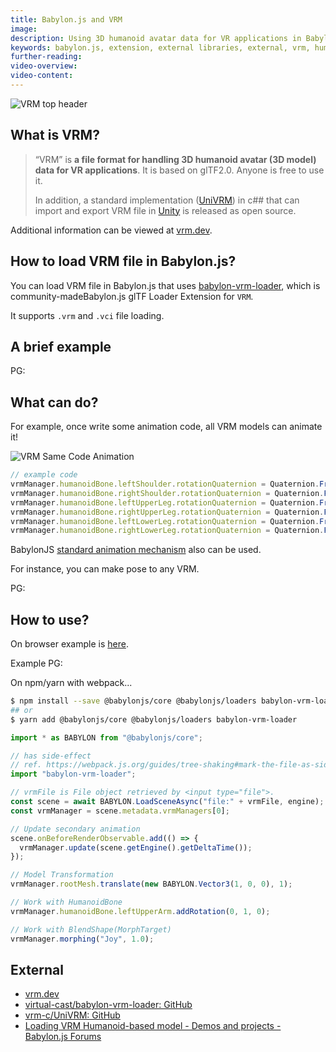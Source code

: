```yaml
---
title: Babylon.js and VRM
image:
description: Using 3D humanoid avatar data for VR applications in Babylon.js.
keywords: babylon.js, extension, external libraries, external, vrm, humanoid, vr
further-reading:
video-overview:
video-content:
---
```


![VRM top header](/img/resources/babylonjs_and_vrm/vrm_topheader.png)

## What is VRM?

> “VRM” is **a file format for handling 3D humanoid avatar (3D model) data for VR applications**. It is based on glTF2.0. Anyone is free to use it.
>
> In addition, a standard implementation ([UniVRM](https://github.com/vrm-c/UniVRM)) in c## that can import and export VRM file in [Unity](https://unity3d.com/) is released as open source.

Additional information can be viewed at [vrm.dev](https://vrm.dev/en/).

## How to load VRM file in Babylon.js?

You can load VRM file in Babylon.js that uses [babylon-vrm-loader](https://github.com/virtual-cast/babylon-vrm-loader), which is community-madeBabylon.js glTF Loader Extension for `VRM`.

It supports `.vrm` and `.vci` file loading.

## A brief example

PG: <Playground id="#K5W35Y" title="VRM" description="Example of loading a VRM file."/>

## What can do?

For example, once write some animation code, all VRM models can animate it!

![VRM Same Code Animation](/img/resources/babylonjs_and_vrm/vrm-samecode-animation.gif)

```javascript
// example code
vrmManager.humanoidBone.leftShoulder.rotationQuaternion = Quaternion.FromEulerAngles(Math.sin((Math.PI / 4) * (elapsedTime / 200)), 0, Math.PI / 3.5);
vrmManager.humanoidBone.rightShoulder.rotationQuaternion = Quaternion.FromEulerAngles(Math.sin(Math.PI + (Math.PI / 4) * (elapsedTime / 200)), 0, -Math.PI / 3.5);
vrmManager.humanoidBone.leftUpperLeg.rotationQuaternion = Quaternion.FromEulerAngles(Math.sin((Math.PI / 4) * (elapsedTime / 200)), 0, 0);
vrmManager.humanoidBone.rightUpperLeg.rotationQuaternion = Quaternion.FromEulerAngles(Math.sin(Math.PI + (Math.PI / 4) * (elapsedTime / 200)), 0, 0);
vrmManager.humanoidBone.leftLowerLeg.rotationQuaternion = Quaternion.FromEulerAngles(-Math.PI / 6, 0, 0);
vrmManager.humanoidBone.rightLowerLeg.rotationQuaternion = Quaternion.FromEulerAngles(-Math.PI / 6, 0, 0);
```

BabylonJS [standard animation mechanism](/features/featuresDeepDive/animation/animation_introduction) also can be used.

For instance, you can make pose to any VRM.

PG: <Playground id="#K5W35Y#8" title="VRM" description="Posing the VRM"/>

## How to use?

On browser example is [here](https://codepen.io/anon/pen/zQXyxL?editors=1010).

Example PG: <Playground id="#K5W35Y" title="VRM" description="Example VRM"/>

On npm/yarn with webpack...

```bash
$ npm install --save @babylonjs/core @babylonjs/loaders babylon-vrm-loader
## or
$ yarn add @babylonjs/core @babylonjs/loaders babylon-vrm-loader
```

```javascript
import * as BABYLON from "@babylonjs/core";

// has side-effect
// ref. https://webpack.js.org/guides/tree-shaking#mark-the-file-as-side-effect-free
import "babylon-vrm-loader";

// vrmFile is File object retrieved by <input type="file">.
const scene = await BABYLON.LoadSceneAsync("file:" + vrmFile, engine);
const vrmManager = scene.metadata.vrmManagers[0];

// Update secondary animation
scene.onBeforeRenderObservable.add(() => {
  vrmManager.update(scene.getEngine().getDeltaTime());
});

// Model Transformation
vrmManager.rootMesh.translate(new BABYLON.Vector3(1, 0, 0), 1);

// Work with HumanoidBone
vrmManager.humanoidBone.leftUpperArm.addRotation(0, 1, 0);

// Work with BlendShape(MorphTarget)
vrmManager.morphing("Joy", 1.0);
```

## External

- [vrm.dev](https://vrm.dev/en/)
- [virtual-cast/babylon-vrm-loader: GitHub](https://github.com/virtual-cast/babylon-vrm-loader)
- [vrm-c/UniVRM: GitHub](https://github.com/vrm-c/UniVRM)
- [Loading VRM Humanoid-based model - Demos and projects - Babylon.js Forums](https://forum.babylonjs.com/t/loading-vrm-humanoid-based-model/4980/8)
